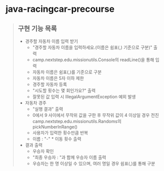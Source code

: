 # java-racingcar-precourse

> ## 구현 기능 목록
> * 경주할 자동차 이름 입력 받기
>   - "경주할 자동차 이름을 입력하세요.(이름은 쉼표(,) 기준으로 구분)" 출력
>   - camp.nextstep.edu.missionutils.Console의 readLine()을 통해 입력
>   - 자동차 이름은 쉼표(,)를 기준으로 구분
>   - 자동차 이름은 5자 이하 제한
>   - 경주할 자동차 등록
>   - "시도할 횟수는 몇 회인가요?" 출력
>   - 잘못된 값 입력 시 IllegalArgumentException 예외 발생
> * 자동차 경주
>   - "실행 결과" 출력
>   - 0에서 9 사이에서 무작위 값을 구한 후 무작위 값이 4 이상일 경우 전진
>    camp.nextstep.edu.missionutils.Randoms의 pickNumberInRange()
>   - 사용자가 입력한 횟수만큼 반복
>   - 이름 : "-" * 이동 횟수 출력
> * 결과 출력
>   - 우승자 확인
>   - "최종 우승자 : "과 함께 우승자 이름 출력
>   - 우승자는 한 명 이상일 수 있으며, 여러 명일 경우 쉼표(,)를 통해 구분